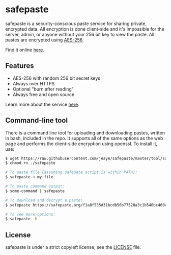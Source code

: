 # safepaste

safepaste is a security-conscious paste service for sharing private, encrypted data. All encryption is done client-side and it's impossible for the server, admin, or anyone without your 256 bit key to view the paste. All pastes are encrypted using [AES-256](https://en.wikipedia.org/wiki/Advanced_Encryption_Standard).

Find it online [here](https://safepaste.org).

## Features

* AES-256 with random 256 bit secret keys
* Always over HTTPS
* Optional "burn after reading"
* Always free and open source

Learn more about the service
[here](https://safepaste.org/14e3c3ce#371864573d2a445868316521cc3cc374413f3eb04978281c964527cdc79a64bb).

## Command-line tool

There is a command line tool for uploading and downloading pastes, written in
bash, included in the repo. It supports all of the same options as the web page
and performs the client-side encryption using openssl. To install it, use:

```bash
$ wget https://raw.githubusercontent.com/jeaye/safepaste/master/tool/safepaste
$ chmod +x ./safepaste

# To paste file (assuming safepate script is within PATH):
$ safepaste < my-file

# To paste command output:
$ some-command | safepaste

# To download and decrypt a paste:
$ safepaste https://safepaste.org/f1a8f535#31bcdb56b77528a3c1b540bc460ed07d5b74fcf65eb91733bc4d10884e764caf

# To see more options:
$ safepaste -h
```

## License
safepaste is under a strict copyleft license; see the
[LICENSE](https://github.com/jeaye/safepaste/blob/master/LICENSE) file.
